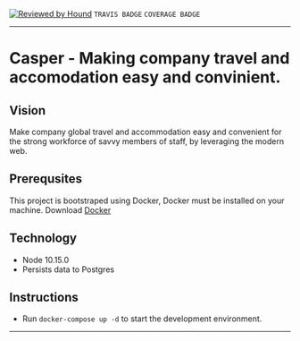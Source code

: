 [![Reviewed by Hound](https://img.shields.io/badge/ESLint%20Reviewed%20by%20-HoundCI-d16ef5)](https://houndci.com)
`TRAVIS BADGE` `COVERAGE BADGE`
___

Casper - Making company travel and accomodation easy and convinient.
=======

## Vision
Make company global travel and accommodation easy and convenient for the strong workforce of savvy members of staff, by leveraging the modern web.

## Prerequsites

This project is bootstraped using Docker, Docker must be installed on your machine. Download [Docker](https://docs.docker.com/docker-for-windows/install/)

## Technology
- Node 10.15.0
- Persists data to Postgres

## Instructions

- Run `docker-compose up -d` to start the development environment.

---
